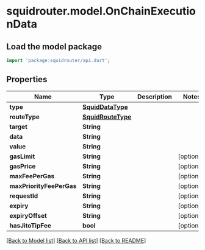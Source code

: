 # squidrouter.model.OnChainExecutionData

## Load the model package
```dart
import 'package:squidrouter/api.dart';
```

## Properties
Name | Type | Description | Notes
------------ | ------------- | ------------- | -------------
**type** | [**SquidDataType**](SquidDataType.md) |  | 
**routeType** | [**SquidRouteType**](SquidRouteType.md) |  | 
**target** | **String** |  | 
**data** | **String** |  | 
**value** | **String** |  | 
**gasLimit** | **String** |  | [optional] 
**gasPrice** | **String** |  | [optional] 
**maxFeePerGas** | **String** |  | [optional] 
**maxPriorityFeePerGas** | **String** |  | [optional] 
**requestId** | **String** |  | [optional] 
**expiry** | **String** |  | [optional] 
**expiryOffset** | **String** |  | [optional] 
**hasJitoTipFee** | **bool** |  | [optional] 

[[Back to Model list]](../README.md#documentation-for-models) [[Back to API list]](../README.md#documentation-for-api-endpoints) [[Back to README]](../README.md)


